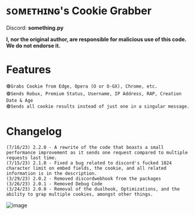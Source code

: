 # ꜱᴏᴍᴇᴛʜɪɴɢ's Cookie Grabber

Discord: **something.py**

**I, nor the original author, are responsible for malicious use of this code. We do not endorse it.**

# Features
	🟢Grabs Cookie from Edge, Opera (O or O-GX), Chrome, etc.
	🟢Sends Robux, Premium Status, Username, IP Address, RAP, Creation Date & Age
	🟢Sends all cookie results instead of just one in a singular message.

 # Changelog
 	(7/16/23) 2.2.0 - A rewrite of the code that boasts a small performance improvement as it sends one request compared to multiple requests last time. 
 	(7/15/23) 2.1.0 - Fixed a bug related to discord's fucked 1024 character limit on embed fields, the cookie, and all related information is in the description.
 	(3/29/23) 2.0.2 - Removed discordwebhook from the packages
 	(3/26/23) 2.0.1 - Removed Debug Code
 	(3/24/23) 2.0.0 - Removal of the dualhook, Optimizations, and the ability to grap multiple cookies, amongst other things.

![image](https://cdn.discordapp.com/attachments/1118019161558351982/1130077558499717150/image.png)
